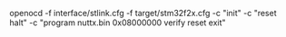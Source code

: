 openocd -f interface/stlink.cfg -f target/stm32f2x.cfg -c "init" -c "reset halt" -c "program nuttx.bin 0x08000000 verify reset exit"